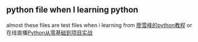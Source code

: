 ## python file when I learning python

almost these files are test files when i learning from [廖雪峰的python教程](https://www.liaoxuefeng.com/wiki/0014316089557264a6b348958f449949df42a6d3a2e542c000)
or 在线直播[Python从零基础到项目实战](https://ke.qq.com/course/235766?term_id=100278000&from=41&enter_room=1)
